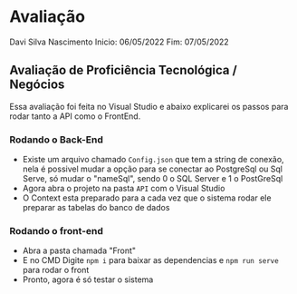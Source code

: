 # Avaliação
Davi Silva Nascimento
Inicio: 06/05/2022
Fim: 07/05/2022
## Avaliação de Proficiência Tecnológica / Negócios 

Essa avaliação foi feita no Visual Studio e abaixo explicarei os passos para rodar tanto a API como o FrontEnd.
### Rodando o Back-End
- Existe um arquivo chamado ```Config.json``` que tem a string de conexão, nela é possivel mudar a opção para se conectar ao PostgreSql ou Sql Serve, só mudar o "nameSql", sendo 0 o SQL Server e 1 o PostGreSql
- Agora abra o projeto na pasta ```API``` com o Visual Studio
- O Context esta preparado para a cada vez que o sistema rodar ele preparar as tabelas do banco de dados

### Rodando o front-end

- Abra a pasta chamada "Front"
- E no CMD Digite ```npm i``` para baixar as dependencias e ```npm run serve``` para rodar o front
- Pronto, agora é só testar o sistema

